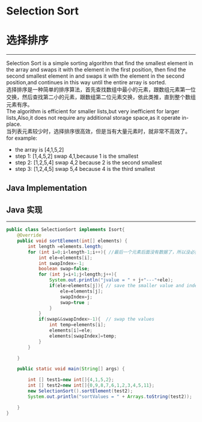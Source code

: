 # Selection Sort 
# 选择排序  
-----
Selection Sort is a simple sorting algorithm that find the smallest
element in the array and swaps it with the element in the first position,
then find the second smallest element in and swaps it with the element in
the second position,and continues in this way until the entire array
is sorted.  
选择排序是一种简单的排序算法，首先查找数组中最小的元素，跟数组元素第一位交换，然后查找第二小的元素，跟数组第二位元素交换，依此类推，直到整个数组元素有序。  
The algorithm is efficient for smaller lists,but very inefficient for
larger lists,Also,it does not require any additional storage space,as
it operate in-place.  
当列表元素较少时，选择排序很高效，但是当有大量元素时，就非常不高效了。  
for example:
 * the array is [4,1,5,2]
 * step 1: [1,4,5,2] swap 4,1,because 1 is the smallest
 * step 2: [1,2,5,4] swap 4,2 because 2 is the second smallest
 * step 3: [1,2,4,5] swap 5,4 because 4 is the third smallest  

## Java Implementation
## Java 实现  
------
```java
public class SelectionSort implements Isort{
    @Override
    public void sortElement(int[] elements) {
        int length =elements.length;
        for (int i=0;i<length-1;i++){ //最后一个元素后面没有数据了，所以没必要包含在循环体内
            int ele=elements[i];
            int swapIndex=-1;
            boolean swap=false;
            for (int j=i+1;j<length;j++){
                System.out.println("jvalue = " + j+"---"+ele);
                if(ele>elements[j]){ // save the smaller value and index
                    ele=elements[j];
                    swapIndex=j;
                    swap=true ;
                }
            }
            if(swap&&swapIndex>-1){  // swap the values
                int temp=elements[i];
                elements[i]=ele;
                elements[swapIndex]=temp;
            }
        }

    }

    public static void main(String[] args) {

        int [] test1=new int[]{4,1,5,2};
        int [] test2=new int[]{0,9,8,7,6,1,2,3,4,5,11};
        new SelectionSort().sortElement(test2);
        System.out.println("sortValues = " + Arrays.toString(test2));

    }
}
```
